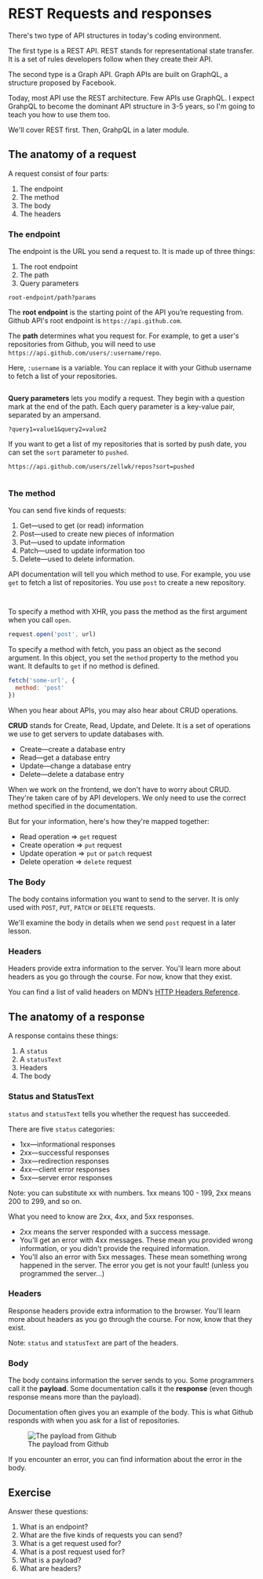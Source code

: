 # REST Requests and responses

There's two type of API structures in today's coding environment.

The first type is a REST API. REST stands for representational state transfer. It is a set of rules developers follow when they create their API.

The second type is a Graph API. Graph APIs are built on GraphQL, a structure proposed by Facebook.

Today, most API use the REST architecture. Few APIs use GraphQL. I expect GrahpQL to become the dominant API structure in 3-5 years, so I'm going to teach you how to use them too.

We'll cover REST first. Then, GrahpQL in a later module.

## The anatomy of a request

A request consist of four parts:

1. The endpoint
2. The method
3. The body
4. The headers

### The endpoint

The endpoint is the URL you send a request to. It is made up of three things:

1. The root endpoint
2. The path
3. Query parameters

```
root-endpoint/path?params
```

The **root endpoint** is the starting point of the API you’re requesting from. Github API's root endpoint is `https://api.github.com`.

The **path** determines what you request for. For example, to get a user's repositories from Github, you will need to use `https://api.github.com/users/:username/repo`.

Here, `:username` is a variable. You can replace it with your Github username to fetch a list of your repositories.

<figure>
  <img src="../../images/ajax/req-res/github-list-repos.png" alt="">
  <figcaption></figcaption>
</figure>

**Query parameters** lets you modify a request. They begin with a question mark at the end of the path. Each query parameter is a key-value pair, separated by an ampersand.

```
?query1=value1&query2=value2
```

If you want to get a list of my repositories that is sorted by push date, you can set the `sort` parameter to `pushed`.

```
https://api.github.com/users/zellwk/repos?sort=pushed
```

<figure>
  <img src="../../images/ajax/req-res/github-list-repos-params.png" alt="">
  <figcaption></figcaption>
</figure>

### The method

You can send five kinds of requests:

1. Get—used to get (or read) information
2. Post—used to create new pieces of information
3. Put—used to update information
4. Patch—used to update information too
5. Delete—used to delete information.

API documentation will tell you which method to use. For example, you use `get` to fetch a list of repositories. You use `post` to create a new repository.

<figure>
  <img src="../../images/ajax/req-res/github-list-repos.png" alt="">
  <figcaption></figcaption>
</figure>

<figure>
  <img src="../../images/ajax/req-res/github-create-repo.png" alt="">
  <figcaption></figcaption>
</figure>

To specify a method with XHR, you pass the method as the first argument when you call `open`.

```js
request.open('post', url)
```

To specify a method with fetch, you pass an object as the second argument. In this object, you set the `method` property to the method you want. It defaults to `get` if no method is defined.

```js
fetch('some-url', {
  method: 'post'
})
```

When you hear about APIs, you may also hear about CRUD operations.

**CRUD** stands for Create, Read, Update, and Delete. It is a set of operations we use to get servers to update databases with.

- Create—create a database entry
- Read—get a database entry
- Update—change a database entry
- Delete—delete a database entry

When we work on the frontend, we don't have to worry about CRUD. They're taken care of by API developers. We only need to use the correct method specified in the documentation.

But for your information, here's how they're mapped together:

- Read operation => `get` request
- Create operation => `put` request
- Update operation => `put` or `patch` request
- Delete operation => `delete` request

### The Body

The body contains information you want to send to the server. It is only used with `POST`, `PUT`, `PATCH` or `DELETE` requests.

We'll examine the body in details when we send `post` request in a later lesson.

### Headers

Headers provide extra information to the server. You'll learn more about headers as you go through the course. For now, know that they exist.

You can find a list of valid headers on MDN’s [HTTP Headers Reference](https://developer.mozilla.org/en-US/docs/Web/HTTP/Headers).

## The anatomy of a response

A response contains these things:

1. A `status`
2. A `statusText`
3. Headers
4. The body

### Status and StatusText

`status` and `statusText` tells you whether the request has succeeded.

There are five `status` categories:

- 1xx—informational responses
- 2xx—successful responses
- 3xx—redirection responses
- 4xx—client error responses
- 5xx—server error responses

Note: you can substitute xx with numbers. 1xx means 100 - 199, 2xx means 200 to 299, and so on.

What you need to know are 2xx, 4xx, and 5xx responses.

- 2xx means the server responded with a success message.
- You'll get an error with 4xx messages. These mean you provided wrong information, or you didn't provide the required information.
- You'll also an error with 5xx messages. These mean something wrong happened in the server. The error you get is not your fault! (unless you programmed the server...)

### Headers

Response headers provide extra information to the browser. You'll learn more about headers as you go through the course. For now, know that they exist.

Note: `status` and `statusText` are part of the headers.

### Body

The body contains information the server sends to you. Some programmers call it the **payload**. Some documentation calls it the **response** (even though response means more than the payload).

Documentation often gives you an example of the body. This is what Github responds with when you ask for a list of repositories.

<figure>
  <img src="../../images/ajax/req-res/github-response.png" alt="The payload from Github">
  <figcaption>The payload from Github</figcaption>
</figure>

If you encounter an error, you can find information about the error in the body.

## Exercise

Answer these questions:

1. What is an endpoint?
2. What are the five kinds of requests you can send?
3. What is a get request used for?
4. What is a post request used for?
5. What is a payload?
6. What are headers?